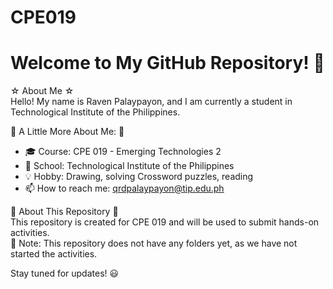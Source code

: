 # CPE019
# Welcome to My GitHub Repository! 🚀

 ☆ About Me ☆  
Hello! My name is Raven Palaypayon, and I am currently a student in Technological Institute of the Philippines.

💜 A Little More About Me: 💜 
- 🎓 Course: CPE 019 - Emerging Technologies 2
- 🏫 School: Technological Institute of the Philippines
- 💡 Hobby: Drawing, solving Crossword puzzles, reading
- 📫 How to reach me: qrdpalaypayon@tip.edu.ph 

📂 About This Repository 📂  
This repository is created for CPE 019 and will be used to submit hands-on activities.  
🚨 Note: This repository does not have any folders yet, as we have not started the activities.  

Stay tuned for updates! 😃  
